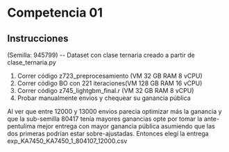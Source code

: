 # Competencia 01

## Instrucciones

(Semilla: 945799) -- Dataset con clase ternaria creado a partir de clase_ternaria.py
1. Correr código z723_preprocesamiento (VM 32 GB RAM 8 vCPU)
2. Correr código BO con 221 iteraciones(VM 128 GB RAM 16 vCPU)
3. Correr código z745_lightgbm_final.r (VM 32 GB RAM 8 vCPU)
4. Probar manualmente envios y chequear su ganancia pública

Al ver que entre 12000 y 13000 envios parecia optimizar más la ganancia y que la sub-semilla 80417 tenía mayores ganancias opte por tomar la ante-pentulima mejor entrega con mayor ganancia pública asumiendo que las dos primeras podrían estar sobre-ajustadas. Entonces elegí la entrega exp_KA7450_KA7450_1_804107_12000.csv